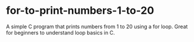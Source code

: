 # for-to-print-numbers-1-to-20
A simple C program that prints numbers from 1 to 20 using a for loop. Great for beginners to understand loop basics in C.

